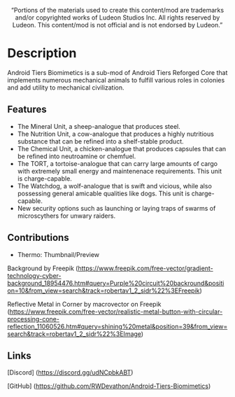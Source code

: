 <p align="center">
	“Portions of the materials used to create this content/mod are trademarks and/or copyrighted works of Ludeon Studios Inc. All rights reserved by Ludeon. This content/mod is not official and is not endorsed by Ludeon.”
</p>

# Description
Android Tiers Biomimetics is a sub-mod of Android Tiers Reforged Core that implements numerous mechanical animals to fulfill various roles in colonies and add utility to mechanical civilization.

## Features
* The Mineral Unit, a sheep-analogue that produces steel.
* The Nutrition Unit, a cow-analogue that produces a highly nutritious substance that can be refined into a shelf-stable product.
* The Chemical Unit, a chicken-analogue that produces capsules that can be refined into neutroamine or chemfuel.
* The TORT, a tortoise-analogue that can carry large amounts of cargo with extremely small energy and maintenenace requirements. This unit is charge-capable.
* The Watchdog, a wolf-analogue that is swift and vicious, while also possessing general amicable qualities like dogs. This unit is charge-capable.
* New security options such as launching or laying traps of swarms of microscythers for unwary raiders.

## Contributions
* Thermo: Thumbnail/Preview

Background by Freepik
(https://www.freepik.com/free-vector/gradient-technology-cyber-background_18954476.htm#query=Purple%20circuit%20backround&position=10&from_view=search&track=robertav1_2_sidr%22%3EFreepik)

Reflective Metal in Corner by macrovector on Freepik
(https://www.freepik.com/free-vector/realistic-metal-button-with-circular-processing-cone-reflection_11060526.htm#query=shining%20metal&position=39&from_view=search&track=robertav1_2_sidr%22%3EImage)

## Links
[Discord] (https://discord.gg/udNCpbkABT)

[GitHub] (https://github.com/RWDevathon/Android-Tiers-Biomimetics)
